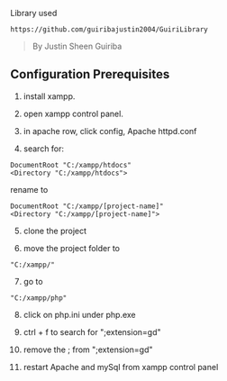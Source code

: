 Library used 

```
https://github.com/guiribajustin2004/GuiriLibrary
```
> By Justin Sheen Guiriba




## Configuration Prerequisites

1. install xampp.

2. open xampp control panel.

3. in apache row, click config, Apache httpd.conf

4. search for:
```
DocumentRoot "C:/xampp/htdocs"
<Directory "C:/xampp/htdocs">
```
rename to 
```
DocumentRoot "C:/xampp/[project-name]"
<Directory "C:/xampp/[project-name]">
```

5. clone the project

6. move the project folder to 
``` 
"C:/xampp/" 
```

7. go to 
```
"C:/xampp/php"
```

8. click on php.ini under php.exe

9. ctrl + f to search for ";extension=gd"

10. remove the ; from ";extension=gd"

11. restart Apache and mySql from xampp control panel
